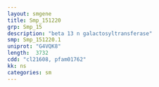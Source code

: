 ```yaml
---
layout: smgene
title: Smp_151220
grp: Smp_15
description: "beta 13 n galactosyltransferase"
smp: Smp_151220.1
uniprot: "G4VQK8"
length:  3732
cdd: "cl21608, pfam01762"
kk: ns
categories: sm
---
```

